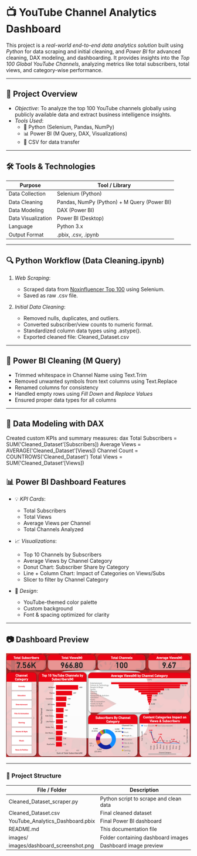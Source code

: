 # 📺 YouTube Channel Analytics Dashboard

This project is a *real-world end-to-end data analytics solution* built using *Python* for data scraping and initial cleaning, and *Power BI* for advanced cleaning, DAX modeling, and dashboarding. It provides insights into the *Top 100 Global YouTube Channels*, analyzing metrics like total subscribers, total views, and category-wise performance.

---

## 📌 Project Overview

- *Objective*: To analyze the top 100 YouTube channels globally using publicly available data and extract business intelligence insights.
- *Tools Used*:
  - 🐍 Python (Selenium, Pandas, NumPy)
  - 📊 Power BI (M Query, DAX, Visualizations)
  - 📂 CSV for data transfer

---

## 🛠 Tools & Technologies

| Purpose               | Tool / Library            |
|------------------------|---------------------------|
| Data Collection        | Selenium (Python)         |
| Data Cleaning          | Pandas, NumPy (Python) + M Query (Power BI) |
| Data Modeling          | DAX (Power BI)            |
| Data Visualization     | Power BI (Desktop)        |
| Language               | Python 3.x                |
| Output Format          | .pbix, .csv, .ipynb |

---

## 🔍 Python Workflow (Data Cleaning.ipynb)

1. *Web Scraping*:
   - Scraped data from [Noxinfluencer Top 100](https://www.noxinfluencer.com/youtube-channel-rank/top-100-global) using Selenium.
   - Saved as raw .csv file.

2. *Initial Data Cleaning*:
   - Removed nulls, duplicates, and outliers.
   - Converted subscriber/view counts to numeric format.
   - Standardized column data types using .astype().
   - Exported cleaned file: Cleaned_Dataset.csv

---

## 🧼 Power BI Cleaning (M Query)

- Trimmed whitespace in Channel Name using Text.Trim
- Removed unwanted symbols from text columns using Text.Replace
- Renamed columns for consistency
- Handled empty rows using *Fill Down* and *Replace Values*
- Ensured proper data types for all columns

---

## 📐 Data Modeling with DAX

Created custom KPIs and summary measures:
dax
Total Subscribers = SUM('Cleaned_Dataset'[Subscribers])
Average Views = AVERAGE('Cleaned_Dataset'[Views])
Channel Count = COUNTROWS('Cleaned_Dataset')
Total Views = SUM('Cleaned_Dataset'[Views])

## 📊 Power BI Dashboard Features

- 💡 *KPI Cards*:
  - Total Subscribers
  - Total Views
  - Average Views per Channel
  - Total Channels Analyzed

- 📈 *Visualizations*:
  - Top 10 Channels by Subscribers
  - Average Views by Channel Category
  - Donut Chart: Subscriber Share by Category
  - Line + Column Chart: Impact of Categories on Views/Subs
  - Slicer to filter by Channel Category

- 🎨 *Design*:
  - YouTube-themed color palette
  - Custom background
  - Font & spacing optimized for clarity

---

## 📷 Dashboard Preview

![Dashboard Screenshot](https://github.com/Manikandan-V-26/YouTube-Channel-Analytics-Dashboard/blob/main/Dashboard.png) 

---

### 📁 Project Structure

| File / Folder                          | Description                               |
|----------------------------------------|-------------------------------------------|
| Cleaned_Dataset_scraper.py          | Python script to scrape and clean data    |
| Cleaned_Dataset.csv                 | Final cleaned dataset                     |
| YouTube_Analytics_Dashboard.pbix    | Final Power BI dashboard                  |
| README.md                            | This documentation file                   |
| images/                              | Folder containing dashboard images        |
| images/dashboard_screenshot.png     | Dashboard image preview                   |

